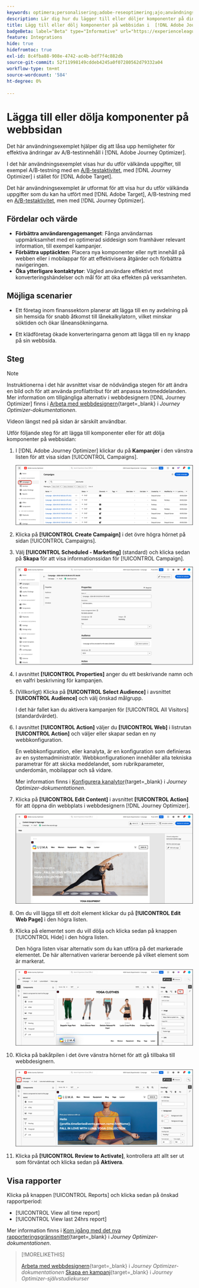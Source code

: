 ```yaml
---
keywords: optimera;personalisering;adobe-reseoptimering;ajo;användningsfall;scenarier;lägga till innehåll;dölja innehåll;lägga till komponenter;dölja komponenter
description: Lär dig hur du lägger till eller döljer komponenter på din webbsida med  [!DNL Adobe Journey Optimizer].
title: Lägg till eller dölj komponenter på webbsidan i  [!DNL Adobe Journey Optimizer]
badgeBeta: label="Beta" type="Informative" url="https://experienceleague.adobe.com/docs/target/using/introduction/intro.html?lang=sv-SE#beta newtab=true" tooltip="Vad är Beta-funktioner i  [!DNL Adobe Target]?"
feature: Integrations
hide: true
hidefromtoc: true
exl-id: 8c4fba88-908e-4742-ac4b-bdf7f4c882db
source-git-commit: 52f11998149cddeb4245a0f07280562d79332a04
workflow-type: tm+mt
source-wordcount: '584'
ht-degree: 0%

---
```


# Lägga till eller dölja komponenter på webbsidan

Det här användningsexemplet hjälper dig att låsa upp hemligheter för effektiva ändringar av A/B-testinnehåll i [!DNL Adobe Journey Optimizer].

I det här användningsexemplet visas hur du utför välkända uppgifter, till exempel A/B-testning med en [A/B-testaktivitet](/help/main/c-activities/t-test-ab/test-ab.md), med [!DNL Journey Optimizer] i stället för [!DNL Adobe Target].

Det här användningsexemplet är utformat för att visa hur du utför välkända uppgifter som du kan ha utfört med [!DNL Adobe Target], A/B-testning med en [A/B-testaktivitet](/help/main/c-activities/t-test-ab/test-ab.md), men med [!DNL Journey Optimizer].

## Fördelar och värde

* **Förbättra användarengagemanget**: Fånga användarnas uppmärksamhet med en optimerad siddesign som framhäver relevant information, till exempel kampanjer.
* **Förbättra upptäckten**: Placera nya komponenter eller nytt innehåll på webben eller i mobilappar för att effektivisera åtgärder och förbättra navigeringen.
* **Öka ytterligare kontaktytor**: Vägled användare effektivt mot konverteringshändelser och mål för att öka effekten på verksamheten.

## Möjliga scenarier

* Ett företag inom finanssektorn planerar att lägga till en ny avdelning på sin hemsida för snabb åtkomst till lånekalkylatorn, vilket minskar söktiden och ökar låneansökningarna.

* Ett klädföretag ökade konverteringarna genom att lägga till en ny knapp på sin webbsida.

## Steg

>[!NOTE]
>
>Instruktionerna i det här avsnittet visar de nödvändiga stegen för att ändra en bild och för att använda profilattribut för att anpassa textmeddelanden. Mer information om tillgängliga alternativ i webbdesignern [!DNL Journey Optimizer] finns i [Arbeta med webbdesignern](https://experienceleague.adobe.com/sv/docs/journey-optimizer/using/channels/web/author-web-pages/web-visual-editor){target=_blank} i *Journey Optimizer-dokumentationen*.
>
>Videon längst ned på sidan är särskilt användbar.

Utför följande steg för att lägga till komponenter eller för att dölja komponenter på webbsidan:

1. I [!DNL Adobe Journey Optimizer] klickar du på **Kampanjer** i den vänstra listen för att visa sidan [!UICONTROL Campaigns].

   ![Adobe Journey Optimizer landningssida med fliken Kampanjer markerad.](/help/main/c-integrating-target-with-mac/ajo/assets/ajo-landing-page.png)

1. Klicka på **[!UICONTROL Create Campaign]** i det övre högra hörnet på sidan [!UICONTROL Campaigns].

1. Välj **[!UICONTROL Scheduled - Marketing]** (standard) och klicka sedan på **Skapa** för att visa informationssidan för [!UICONTROL Campaign].

   ![Kampanjinformationssida i Adobe Journey Optimizer](/help/main/c-integrating-target-with-mac/ajo/assets/campaign-details.png)

1. I avsnittet **[!UICONTROL Properties]** anger du ett beskrivande namn och en valfri beskrivning för kampanjen.

1. (Villkorligt) Klicka på **[!UICONTROL Select Audience]** i avsnittet **[!UICONTROL Audience]** och välj önskad målgrupp.

   I det här fallet kan du aktivera kampanjen för [!UICONTROL All Visitors] (standardvärdet).

1. I avsnittet **[!UICONTROL Action]** väljer du **[!UICONTROL Web]** i listrutan **[!UICONTROL Action]** och väljer eller skapar sedan en ny webbkonfiguration.

   En webbkonfiguration, eller kanalyta, är en konfiguration som definieras av en systemadministratör. Webbkonfigurationen innehåller alla tekniska parametrar för att skicka meddelandet, som rubrikparameter, underdomän, mobilappar och så vidare.

   Mer information finns i [Konfigurera kanalytor](https://experienceleague.adobe.com/sv/docs/journey-optimizer/using/configuration/channel-surfaces#set-up-channel-surfaces){target=_blank} i *Journey Optimizer-dokumentationen*.

1. Klicka på **[!UICONTROL Edit Content]** i avsnittet **[!UICONTROL Action]** för att öppna din webbplats i webbdesignern [!DNL Journey Optimizer].

   ![Yoga-landningssida på LUMA-webbplatsen](/help/main/c-integrating-target-with-mac/ajo/assets/luma-yoga-landing.png)

1. Om du vill lägga till ett dolt element klickar du på **[!UICONTROL Edit Web Page]** i den högra listen.

1. Klicka på elementet som du vill dölja och klicka sedan på knappen [!UICONTROL Hide] i den högra listen.

   Den högra listen visar alternativ som du kan utföra på det markerade elementet. De här alternativen varierar beroende på vilket element som är markerat.

   ![Dölj elementknapp](/help/main/c-integrating-target-with-mac/ajo/assets/hide-element.png)

1. Klicka på bakåtpilen i det övre vänstra hörnet för att gå tillbaka till webbdesignern.

   ![Bakåtpil](/help/main/c-integrating-target-with-mac/ajo/assets/back-arrow.png)

1. Klicka på **[!UICONTROL Review to Activate]**, kontrollera att allt ser ut som förväntat och klicka sedan på **Aktivera**.

## Visa rapporter

Klicka på knappen [!UICONTROL Reports] och klicka sedan på önskad rapportperiod:

* [!UICONTROL View all time report]
* [!UICONTROL View last 24hrs report]

Mer information finns i [Kom igång med det nya rapporteringsgränssnittet](https://experienceleague.adobe.com/sv/docs/journey-optimizer/using/channel-report/report-gs-cja){target=_blank} i *Journey Optimizer-dokumentationen*.

>[!MORELIKETHIS]
>
>[Arbeta med webbdesignern](https://experienceleague.adobe.com/sv/docs/journey-optimizer/using/channels/web/author-web-pages/web-visual-editor){target=_blank} i *Journey Optimizer-dokumentationen*
>[Skapa en kampanj](https://experienceleague.adobe.com/sv/docs/journey-optimizer-learn/tutorials/create-campaigns/create-a-campaign){target=_blank} i *Journey Optimizer-självstudiekurser*
